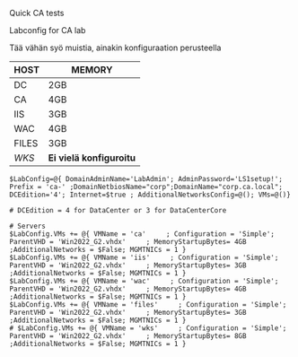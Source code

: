 Quick CA tests

Labconfig for CA lab

Tää vähän syö muistia, ainakin konfiguraation perusteella

| HOST | MEMORY |
| --- | --- |
| DC | 2GB |
| CA | 4GB |
| IIS | 3GB |
| WAC | 4GB |
| FILES | 3GB |
| *WKS* | **Ei vielä konfiguroitu** |

```
$LabConfig=@{ DomainAdminName='LabAdmin'; AdminPassword='LS1setup!'; Prefix = 'ca-' ;DomainNetbiosName="corp";DomainName="corp.ca.local"; DCEdition='4'; Internet=$true ; AdditionalNetworksConfig=@(); VMs=@()}

# DCEdition = 4 for DataCenter or 3 for DataCenterCore

# Servers
$LabConfig.VMs += @{ VMName = 'ca'     ; Configuration = 'Simple'; ParentVHD = 'Win2022_G2.vhdx'     ; MemoryStartupBytes= 4GB ;AdditionalNetworks = $False; MGMTNICs = 1 }
$LabConfig.VMs += @{ VMName = 'iis'     ; Configuration = 'Simple'; ParentVHD = 'Win2022_G2.vhdx'     ; MemoryStartupBytes= 3GB ;AdditionalNetworks = $False; MGMTNICs = 1 }
$LabConfig.VMs += @{ VMName = 'wac'     ; Configuration = 'Simple'; ParentVHD = 'Win2022_G2.vhdx'     ; MemoryStartupBytes= 4GB ;AdditionalNetworks = $False; MGMTNICs = 1 }
$LabConfig.VMs += @{ VMName = 'files'     ; Configuration = 'Simple'; ParentVHD = 'Win2022_G2.vhdx'     ; MemoryStartupBytes= 3GB ;AdditionalNetworks = $False; MGMTNICs = 1 }
# $LabConfig.VMs += @{ VMName = 'wks'     ; Configuration = 'Simple'; ParentVHD = 'Win2022_G2.vhdx'     ; MemoryStartupBytes= 8GB ;AdditionalNetworks = $False; MGMTNICs = 1 }

```